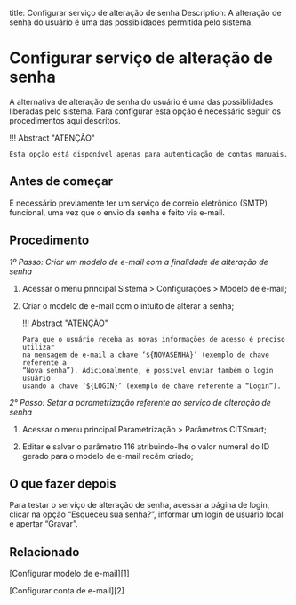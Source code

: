 title: Configurar serviço de alteração de senha
Description: A alteração de senha do usuário é uma das possiblidades permitida pelo sistema.  
# Configurar serviço de alteração de senha

A alternativa de alteração de senha do usuário é uma das possiblidades liberadas pelo sistema. Para configurar esta opção é necessário seguir os procedimentos aqui descritos.

!!! Abstract "ATENÇÃO"

    Esta opção está disponível apenas para autenticação de contas manuais.

Antes de começar
----------------

É necessário previamente ter um serviço de correio eletrônico (SMTP) funcional, uma vez que o envio da senha é feito via e-mail.

Procedimento
------------

*1º Passo: Criar um modelo de e-mail com a finalidade de alteração de senha*

1.  Acessar o menu principal Sistema \> Configurações \> Modelo de e-mail;

2.  Criar o modelo de e-mail com o intuito de alterar a senha;

    !!! Abstract "ATENÇÃO"

        Para que o usuário receba as novas informações de acesso é preciso utilizar
        na mensagem de e-mail a chave ‘${NOVASENHA}’ (exemplo de chave referente a
        “Nova senha”). Adicionalmente, é possível enviar também o login usuário
        usando a chave ‘${LOGIN}’ (exemplo de chave referente a “Login”).  

*2° Passo: Setar a parametrização referente ao serviço de alteração de senha*

1.  Acessar o menu principal Parametrização \> Parâmetros CITSmart;

2.  Editar e salvar o parâmetro 116 atribuindo-lhe o valor numeral do ID gerado
    para o modelo de e-mail recém criado;

O que fazer depois
------------------

Para testar o serviço de alteração de senha, acessar a página de login, clicar na opção “Esqueceu sua senha?”, informar um login de usuário
local e apertar “Gravar”.

## Relacionado

[Configurar modelo de e-mail][1]

[Configurar conta de e-mail][2]

<!-- !!! tip "About"

    <b>Product/Version:</b> CITSmart | 9.00 &nbsp;&nbsp;
    <b>Updated:</b>02/21/2019 – Larissa Lourenço

[1]:/pt-br/citsmart-platform-9/platform-administration/email-settings/email-templates-configure-email-template.html
[2]:/pt-br/citsmart-platform-9/platform-administration/email-settings/configuration.html
